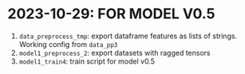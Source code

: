 # 2023-10-29: FOR MODEL V0.5
1. `data_preprocess_tmp`: export dataframe features as lists of strings. Working config from `data_pp3`
2. `model1_preprocess_2`: export datasets with ragged tensors
3. `model1_train4`: train script for model v0.5